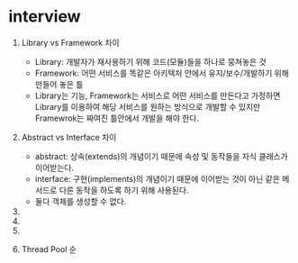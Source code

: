 # interview
1. Library vs Framework 차이
    * Library: 개발자가 재사용하기 위해 코드(모듈)들을 하나로 뭉쳐놓은 것
    * Framework: 어떤 서비스를 똑같은 아키텍처 안에서 유지/보수/개발하기 위해 만들어 놓은 틀
    * Library는 기능, Framework는 서비스로 어떤 서비스를 만든다고 가정하면 Library를 이용하여 해당 서비스를
    원하는 방식으로 개발할 수 있지만 Framewrok는 짜여진 틀안에서 개발을 해야 한다.
    
2. Abstract vs Interface 차이
    * abstract: 상속(extends)의 개념이기 때문에 속성 및 동작들을 자식 클래스가 이어받는다.
    * interface: 구현(implements)의 개념이기 때문에 이어받는 것이 아닌 같은 메서드로 다른 동작을 하도록 하기 위해 사용된다.
    * 둘다 객체를 생성할 수 없다.

3. 

4. 

5. 

6. Thread Pool 순



